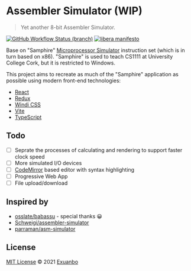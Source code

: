 # Assembler Simulator (WIP)

> Yet another 8-bit Assembler Simulator.

[![GitHub Workflow Status (branch)](https://img.shields.io/github/workflow/status/exuanbo/assembler-simulator/Node.js%20CI/main.svg)](https://github.com/exuanbo/assembler-simulator/actions?query=workflow%3A%22Node.js+CI%22)
[![libera manifesto](https://img.shields.io/badge/libera-manifesto-lightgrey.svg)](https://liberamanifesto.com)

Base on "Samphire" [Microprocessor Simulator](http://www.softwareforeducation.com/sms32v50/index.php) instruction set (which is in turn based on x86). "Samphire" is used to teach CS1111 at University College Cork, but it is restricted to Windows.

This project aims to recreate as much of the "Samphire" application as possible using modern front-end technologies:

- [React](https://reactjs.org/)
- [Redux](https://redux.js.org/)
- [Windi CSS](https://windicss.org/)
- [Vite](https://vitejs.dev/)
- [TypeScript](https://www.typescriptlang.org/)

## Todo

- [ ] Seprate the processes of calculating and rendering to support faster clock speed
- [ ] More simulated I/O devices
- [ ] [CodeMirror](https://codemirror.net/) based editor with syntax highlighting
- [ ] Progressive Web App
- [ ] File upload/download

## Inspired by

- [osslate/babassu](https://github.com/osslate/babassu) - special thanks 😀
- [Schweigi/assembler-simulator](https://github.com/Schweigi/assembler-simulator)
- [parraman/asm-simulator](https://github.com/parraman/asm-simulator)

## License

[MIT License](https://github.com/exuanbo/assembler-simulator/blob/main/LICENSE) © 2021 [Exuanbo](https://github.com/exuanbo)

